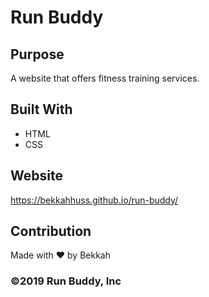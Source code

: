 # Run Buddy


## Purpose
A website that offers fitness training services. 

## Built With 
* HTML 
* CSS


## Website  
https://bekkahhuss.github.io/run-buddy/


## Contribution 


Made with ❤️ by Bekkah 


### ©️2019 Run Buddy, Inc
